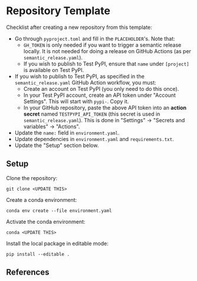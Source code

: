 # Repository Template

Checklist after creating a new repository from this template:

- Go through `pyproject.toml` and fill in the `PLACEHOLDER`'s. Note that:
  - `GH_TOKEN` is only needed if you want to trigger a semantic release locally. It is
    not needed for doing a release on GitHub Actions (as per `semantic_release.yaml`).
  - If you wish to publish to Test PyPI, ensure that `name` under `[project]` is
    available on Test PyPI.
- If you wish to publish to Test PyPI, as specified in the `semantic_release.yaml`
  GitHub Action workflow, you must:
  - Create an account on Test PyPI (you only need to do this once).
  - In your Test PyPI account, create an API token under "Account Settings". This will
    start with `pypi-`. Copy it.
  - In your GitHub repository, paste the above API token into an **action secret** named
    `TESTPYPI_API_TOKEN` (this secret is used in `semantic_release.yaml`). This is done
    in "Settings" -> "Secrets and variables" -> "Actions".
- Update the `name:` field in `environment.yaml`.
- Update dependencies in `environment.yaml` and `requirements.txt`.
- Update the "Setup" section below.

## Setup

Clone the repository:

```shell
git clone <UPDATE THIS>
```

Create a conda environment:

```shell
conda env create --file environment.yaml
```

Activate the conda environment:

```shell
conda <UPDATE THIS>
```

Install the local package in editable mode:

```shell
pip install --editable .
```

## References
